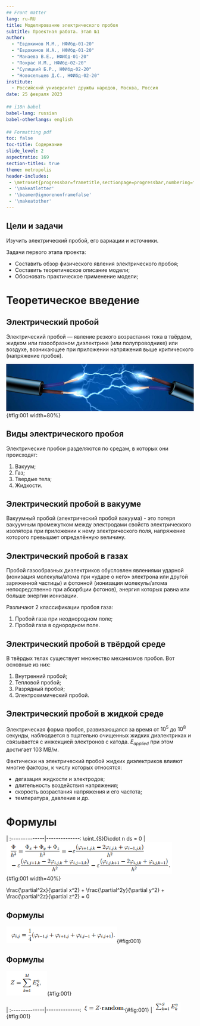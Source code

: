 ```yaml
---
## Front matter
lang: ru-RU
title: Моделирование электрического пробоя
subtitle: Проектная работа. Этап №1
author:
  - "Евдокимов М.М., НФИбд-01-20"
  - "Евдокимов И.А., НФИбд-01-20"
  - "Манаева В.Е., НФИбд-01-20"
  - "Покрас И.М., НФИбд-02-20"
  - "Сулицкий Б.Р., НФИбд-02-20"
  - "Новосельцев Д.С., НФИбд-02-20"
institute:
  - Российский университет дружбы народов, Москва, Россия
date: 25 февраля 2023

## i18n babel
babel-lang: russian
babel-otherlangs: english

## Formatting pdf
toc: false
toc-title: Содержание
slide_level: 2
aspectratio: 169
section-titles: true
theme: metropolis
header-includes:
 - \metroset{progressbar=frametitle,sectionpage=progressbar,numbering=fraction}
 - '\makeatletter'
 - '\beamer@ignorenonframefalse'
 - '\makeatother'
---
```


## Цели и задачи

Изучить электрический пробой, его вариации и источники.

Задачи первого этапа проекта:

- Составить обзор физического явления электрического пробоя;
- Составить теоретическое описание модели;
- Обосновать практическое применение модели;

# Теоретическое введение

## Электрический пробой

Электрический пробой — явление резкого возрастания тока в твёрдом, жидком или газообразном диэлектрике (или полупроводнике) или воздухе, возникающее при приложении напряжения выше критического (напряжение пробоя).

![Пример электрического пробоя](./image/molniya.jpg){#fig:001 width=80%}

## Виды электрического пробоя

Электрические пробои разделяются по средам, в которых они происходят:

1.	Вакуум; 
2.	Газ; 
3.	Твердые тела;
4.	Жидкости.

## Электрический пробой в вакууме

Вакуумный пробой (электрический пробой вакуума) - это потеря вакуумным промежутком между электродами свойств электрического изолятора при приложении к нему электрического поля, напряжение которого превышает определённую величину.

## Электрический пробой в газах

Пробой газообразных диэлектриков обусловлен явлениями ударной (ионизация молекулы/атома при «ударе о него» электрона или другой заряженной частицы) и фотонной (ионизация молекулы/атома непосредственно при абсорбции фотонов), энергия которых равна или больше энергии ионизации.

Различают 2 классификации пробоя газа:

1.	Пробой газа при неоднородном поле;
2.	Пробой газа в однородном поле.

## Электрический пробой в твёрдой среде

В твёрдых телах существует множество механизмов пробоя. Вот основные из них:

1. Внутренний пробой;
2. Тепловой пробой;
3. Разрядный пробой;
4. Электрохимический пробой.

## Электрический пробой в жидкой среде

Электрическая форма пробоя, развивающаяся за время от $10^5$ до $10^8$ секунды, наблюдается в тщательно очищенных жидких диэлектриках и связывается с инжекцией электронов с катода. $E_{applied}$ при этом достигает $103$ МВ/м.

Фактически на электрический пробой жидких диэлектриков влияют многие факторы, к числу которых относятся:

- дегазация жидкости и электродов;
- длительность воздействия напряжения;
- скорость возрастания напряжения и его частота;
- температура, давление и др.

# Формулы

 |
:--------------|--------------:
\oint_{S}D\cdot n ds = 0 | ![Поток в ячейке](./image/potok_yach.png){#fig:001 width=40%}

\frac{\partial^2x}{\partial x^2} + \frac{\partial^2y}{\partial y^2} + \frac{\partial^2z}{\partial z^2} = 0

## Формулы

![Уравнения для плоского случая](./image/plosk.png){#fig:001} 

## Формулы

![Сумма показателей роста](./image/sum_z.png){#fig:001} 

 |
:--------------|--------------:
![ПСлучайно генерируемое число кси](./image/ksi.png){#fig:001} | ![Сумма в ячейке в момент времени](./image/curr_sum.png){#fig:001}




